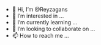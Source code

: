 - 👋 Hi, I’m @Reyzagans
- 👀 I’m interested in ...
- 🌱 I’m currently learning ...
- 💞️ I’m looking to collaborate on ...
- 📫 How to reach me ...

<!---
Reyzagans/Reyzagans is a ✨ special ✨ repository because its `README.md` (this file) appears on your GitHub profile.
You can click the Preview link to take a look at your changes.
--->
